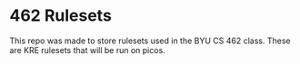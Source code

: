 # 462 Rulesets
This repo was made to store rulesets used in the BYU CS 462 class.  These are KRE rulesets that will be run on picos.
